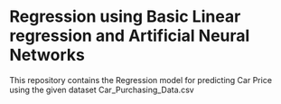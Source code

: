 # Regression using Basic Linear regression and Artificial Neural Networks

This repository contains the Regression model for predicting Car Price using the given dataset Car_Purchasing_Data.csv
